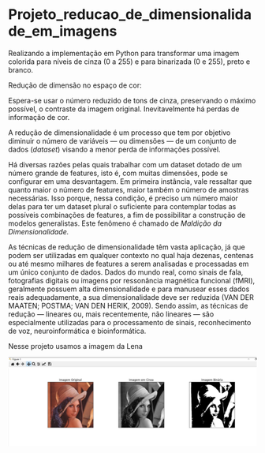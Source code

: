 # Projeto_reducao_de_dimensionalidade_em_imagens
Realizando a implementação em Python para transformar uma imagem colorida para níveis de cinza (0 a 255) e para binarizada (0 e 255), preto e branco.



Redução de dimensão no espaço de cor: 

Espera-se usar o número reduzido de tons de cinza, preservando o máximo possível, o contraste da imagem original. Inevitavelmente há perdas de informação de cor. 


A redução de dimensionalidade é um processo que tem por objetivo diminuir o número de variáveis — ou dimensões — de um conjunto de dados (*dataset*) visando a menor perda de informações possível.



Há diversas razões pelas quais trabalhar com um dataset dotado de um número grande de features, isto é, com muitas dimensões, pode se configurar em uma desvantagem. Em primeira instância, vale ressaltar que quanto maior o número de features, maior também o número de amostras necessárias. Isso porque, nessa condição, é preciso um número maior delas para ter um dataset plural o suficiente para contemplar todas as possíveis combinações de features, a fim de possibilitar a construção de modelos generalistas. Este fenômeno é chamado de *Maldição da Dimensionalidade.*

As técnicas de redução de dimensionalidade têm vasta aplicação, já que podem ser utilizadas em qualquer contexto no qual haja dezenas, centenas ou até mesmo milhares de features a serem analisadas e processadas em um único conjunto de dados. Dados do mundo real, como sinais de fala, fotografias digitais ou imagens por ressonância magnética funcional (fMRI), geralmente possuem alta dimensionalidade e para manusear esses dados reais adequadamente, a sua dimensionalidade deve ser reduzida (VAN DER MAATEN; POSTMA; VAN DEN HERIK, 2009). Sendo assim, as técnicas de redução — lineares ou, mais recentemente, não lineares — são especialmente utilizadas para o processamento de sinais, reconhecimento de voz, neuroinformática e bioinformática.



Nesse projeto  usamos a imagem da Lena

![resultado.jpg](https://github.com/snitraMnolraM/Projeto_reducao_de_dimensionalidade_em_imagens/blob/main/img/resultado.jpg?raw=true)





